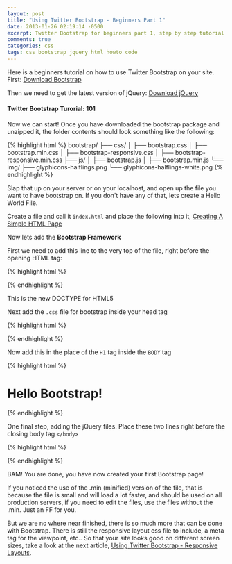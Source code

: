 ```yaml
---
layout: post
title: "Using Twitter Bootstrap - Beginners Part 1"
date: 2013-01-26 02:19:14 -0500
excerpt: Twitter Bootstrap for beginners part 1, step by step tutorial
comments: true
categories: css
tags: css bootstrap jquery html howto code
---
```

Here is a beginners tutorial on how to use Twitter Bootstrap on your site. First: <a href="https://getbootstrap.com/2.3.2/" class="btn btn-default" target="_blank" rel="noopener">Download Bootstrap</a>  

Then we need to get the latest version of jQuery: <a href="https://jquery.com/download/" class="btn btn-default" target="_blank" rel="noopener">Download jQuery</a>  

#### Twitter Bootstrap Turorial: 101  

Now we can start! Once you have downloaded the bootstrap package and unzipped it, the folder contents should look something like the following:  

{% highlight html %}
bootstrap/
  ├── css/
  │   ├── bootstrap.css
  │   ├── bootstrap.min.css
  │   ├── bootstrap-responsive.css
  │   ├── bootstrap-responsive.min.css
  ├── js/
  │   ├── bootstrap.js
  │   ├── bootstrap.min.js
  └── img/
      ├── glyphicons-halflings.png
      └── glyphicons-halflings-white.png
{% endhighlight %}

Slap that up on your server or on your localhost, and open up the file you want to have bootstrap on. If you don't have any of that, lets create a Hello World File.  

Create a file and call it `index.html` and place the following into it, [Creating A Simple HTML Page](/html/creating-a-simple-html-page.html)  

Now lets add the **Bootstrap Framework**  

First we need to add this line to the very top of the file, right before the opening HTML tag:  

{% highlight html %}
<!DOCTYPE html>
{% endhighlight %}

This is the new DOCTYPE for HTML5  

Next add the `.css` file for bootstrap inside your head tag  

{% highlight html %}
<link href="/css/bootstrap.min.css" rel="stylesheet">
{% endhighlight %}

Now add this in the place of the `H1` tag inside the `BODY` tag  

{% highlight html %}
<div class="container">
  <h1>Hello Bootstrap!</h1>
</div> <!-- /container -->
{% endhighlight %}

One final step, adding the jQuery files. Place these two lines right before the closing body tag `</body>`  

{% highlight html %}
<script src="/js/jquery.js"></script>
<script src="/js/bootstrap.min.js"></script>
{% endhighlight %}

BAM! You are done, you have now created your first Bootstrap page!

If you noticed the use of the .min (minified) version of the file, that is because the file is small and will load a lot faster, and should be used on all production servers, if you need to edit the files, use the files without the .min. Just an FF for you.

But we are no where near finished, there is so much more that can be done with Bootstrap. There is still the responsive layout css file to include, a meta tag for the viewpoint, etc.. So that your site looks good on different screen sizes, take a look at the next article, [Using Twitter Bootstrap - Responsive Layouts](/css/using-twitter-bootstrap-responsive-layouts.html).
